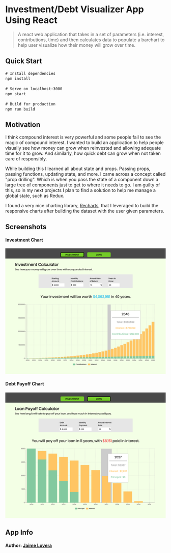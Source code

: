 # Investment/Debt Visualizer App Using React

> A react web application that takes in a set of parameters (i.e. interest, contributions, time) and then calculates data to populate a barchart to help user visualize how their money will grow over time.

## Quick Start

```
# Install dependencies
npm install

# Serve on localhost:3000
npm start

# Build for production
npm run build
```

## Motivation

I think compound interest is very powerful and some people fail to see the magic of compound interest. I wanted to build an application to help people visually see how money can grow when reinvested and allowing adequate time for it to grow. And similarly, how quick debt can grow when not taken care of responsibly.

While building this I learned all about state and props. Passing props, passing functions, updating state, and more. I came across a concept called "prop drilling". Which is when you pass the state of a component down a large tree of components just to get to where it needs to go. I am guilty of this, so in my next projects I plan to find a solution to help me manage a global state, such as Redux.

I found a very nice charting library, [Recharts](https://recharts.org/en-US/), that I leveraged to build the responsive charts after building the dataset with the user given parameters.

## Screenshots

#### Investment Chart

![Investment Chart](./readme_screenshots/investment.png)

#### Debt Payoff Chart

![Debt Payoff Chart](./readme_screenshots/debt.png)

## App Info

#### Author: [Jaime Lovera](https://github.com/jaimelovera)
